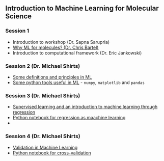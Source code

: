 ## Introduction to Machine Learning for Molecular Science

### Session 1
* Introduction to workshop (Dr. Sapna Sarupria)
* [Why ML for molecules? (Dr. Chris Bartel)](230710_bartel_ML-intro_after.pdf)
* Introduction to computational framework (Dr. Eric Jankowski)

### Session 2 (Dr. Michael Shirts)
* [Some definitions and principles in ML](Session2_Definitions.pdf)
* [Some python tools useful in ML](Some_Python_Tools.ipynb) - `numpy`, `matplotlib` and `pandas`

### Session 3 (Dr. Michael Shirts)
* [Supervised learning and an introduction to machine learning through regression](Session3_4_Regression.pdf)
* [Python notebook for regression as maachine learning](Regression_As_ML.ipynb)
* 
### Session 4 (Dr. Michael Shirts)
* [Validation in Machine Learning](Session4_Validation.pdf)
* [Python notebook for cross-validation](Validation.ipynb)
